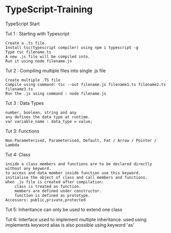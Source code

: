 # TypeScript-Training
TypeScript Start

Tut 1 : Starting with Typescript

    Create a .ts file.
    Install tsc(typescript compiler) using npm i typescript -g
    Type tsc filename.ts
    A new .js file will be compiled into.
    Run it using node filename.js

Tut 2 : Compiling multiple files into single .js file

    Create multiple .TS file
    Compile using command: tsc --out filename.js filename1.ts filename2.ts filename3.ts
    Run the .js using command : node filename.js

Tut 3 : Data Types
    
    number, boolean, string and any
    any defines the data type at runtime.
    var variable_name : data_type = value;

Tut 3: Functions

    Non-Parameterised, Parameterised, Default, Fat / Arrow / Pointer / Lambda

Tut 4: Class

    inside a class members and functions are to be declared directly without any keyword.
    to access and data member inside function use this keyword.
    initialise the object of class and call members and functions.
    when .js file is created after compilation:
        class is treated as function.
        members are defined under constructor.
        function is defined as prototype.
    Accessors: public,private,protected

Tut 5: Inheritance
    can only be used to extend one class
    
Tut 6: Interface
    used to implement multiple inheritance.
    used using implements keyword
    alias is also possible using keyword 'as'

